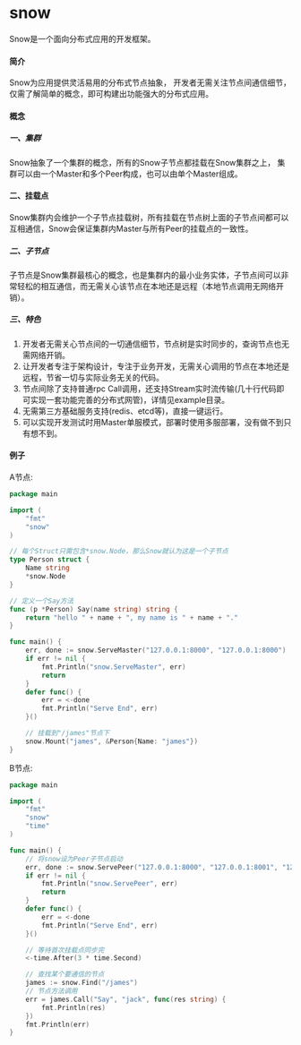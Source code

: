 # snow
Snow是一个面向分布式应用的开发框架。

#### 简介
Snow为应用提供灵活易用的分布式节点抽象，
开发者无需关注节点间通信细节，仅需了解简单的概念，即可构建出功能强大的分布式应用。

#### 概念
##### 一、集群
Snow抽象了一个集群的概念，所有的Snow子节点都挂载在Snow集群之上，
集群可以由一个Master和多个Peer构成，也可以由单个Master组成。

#### 二、挂载点
Snow集群内会维护一个子节点挂载树，所有挂载在节点树上面的子节点间都可以互相通信，Snow会保证集群内Master与所有Peer的挂载点的一致性。

##### 二、子节点
子节点是Snow集群最核心的概念，也是集群内的最小业务实体，子节点间可以非常轻松的相互通信，而无需关心该节点在本地还是远程（本地节点调用无网络开销）。
##### 三、特色
1. 开发者无需关心节点间的一切通信细节，节点树是实时同步的，查询节点也无需网络开销。
2. 让开发者专注于架构设计，专注于业务开发，无需关心调用的节点在本地还是远程，节省一切与实际业务无关的代码。
3. 节点间除了支持普通rpc Call调用，还支持Stream实时流传输(几十行代码即可实现一套功能完善的分布式网管)，详情见example目录。
4. 无需第三方基础服务支持(redis、etcd等)，直接一键运行。
5. 可以实现开发测试时用Master单服模式，部署时使用多服部署，没有做不到只有想不到。
#### 例子
A节点:
```go
package main

import (
	"fmt"
	"snow"
)

// 每个Struct只需包含*snow.Node，那么Snow就认为这是一个子节点
type Person struct {
	Name string
	*snow.Node
}

// 定义一个Say方法
func (p *Person) Say(name string) string {
	return "hello " + name + ", my name is " + name + "."
}

func main() {
	err, done := snow.ServeMaster("127.0.0.1:8000", "127.0.0.1:8000")
	if err != nil {
		fmt.Println("snow.ServeMaster", err)
		return
	}
	defer func() {
		err = <-done
		fmt.Println("Serve End", err)
	}()

	// 挂载到"/james"节点下
	snow.Mount("james", &Person{Name: "james"})
}
```

B节点:
```go
package main

import (
	"fmt"
	"snow"
	"time"
)

func main() {
	// 将snow设为Peer子节点启动
	err, done := snow.ServePeer("127.0.0.1:8000", "127.0.0.1:8001", "127.0.0.1:8001")
	if err != nil {
		fmt.Println("snow.ServePeer", err)
		return
	}
	defer func() {
		err = <-done
		fmt.Println("Serve End", err)
	}()

	// 等待首次挂载点同步完
	<-time.After(3 * time.Second)

	// 查找某个要通信的节点
	james := snow.Find("/james")
	// 节点方法调用
	err = james.Call("Say", "jack", func(res string) {
		fmt.Println(res)
	})
	fmt.Println(err)
}
```
